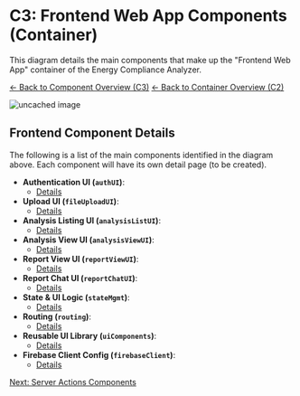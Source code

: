 # C3: Frontend Web App Components (Container)

This diagram details the main components that make up the "Frontend Web App" container of the Energy Compliance Analyzer.

[<- Back to Component Overview (C3)](./index.md)
[<- Back to Container Overview (C2)](../c2-containers/index.md)

![uncached image](http://www.plantuml.com/plantuml/proxy?cache=no&src=https://raw.githubusercontent.com/limazix/energy-compliance-analyzer/main/docs/plantuml/c3-frontend-components.iuml)

## Frontend Component Details

The following is a list of the main components identified in the diagram above. Each component will have its own detail page (to be created).

- **Authentication UI (`authUI`)**:
  - [Details](./frontend/auth-ui.md)
- **Upload UI (`fileUploadUI`)**:
  - [Details](./frontend/file-upload-ui.md)
- **Analysis Listing UI (`analysisListUI`)**:
  - [Details](./frontend/analysis-list-ui.md)
- **Analysis View UI (`analysisViewUI`)**:
  - [Details](./frontend/analysis-view-ui.md)
- **Report View UI (`reportViewUI`)**:
  - [Details](./frontend/report-view-ui.md)
- **Report Chat UI (`reportChatUI`)**:
  - [Details](./frontend/report-chat-ui.md)
- **State & UI Logic (`stateMgmt`)**:
  - [Details](./frontend/state-mgmt.md)
- **Routing (`routing`)**:
  - [Details](./frontend/routing.md)
- **Reusable UI Library (`uiComponents`)**:
  - [Details](./frontend/ui-components.md)
- **Firebase Client Config (`firebaseClient`)**:
  - [Details](./frontend/firebase-client.md)

[Next: Server Actions Components](./02-server-actions-components.md)

